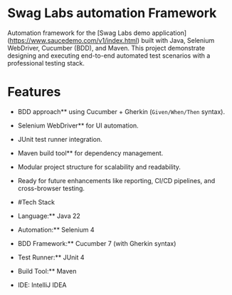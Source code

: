 # Swag Labs automation Framework

Automation framework for the [Swag Labs demo application] (https://www.saucedemo.com/v1/index.html) built with Java, Selenium WebDriver, Cucumber (BDD), and Maven.
This project demonstrate designing and executing end-to-end automated test scenarios with a professional testing stack.

# Features
- BDD approach** using Cucumber + Gherkin (`Given/When/Then` syntax).  
- Selenium WebDriver** for UI automation.  
- JUnit test runner integration.  
- Maven build tool** for dependency management.  
- Modular project structure for scalability and readability.  
- Ready for future enhancements like reporting, CI/CD pipelines, and cross-browser testing.

- #Tech Stack
- Language:** Java 22  
- Automation:** Selenium 4  
- BDD Framework:** Cucumber 7 (with Gherkin syntax)  
- Test Runner:** JUnit 4  
- Build Tool:** Maven  
- IDE: IntelliJ IDEA  
